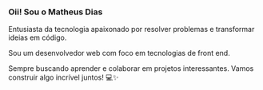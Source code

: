 ### Oii! Sou o Matheus Dias

Entusiasta da tecnologia apaixonado por resolver problemas e transformar ideias em código.

Sou um desenvolvedor web com foco em tecnologias de front end.

Sempre buscando aprender e colaborar em projetos interessantes. Vamos construir algo incrível juntos! 💻✨
